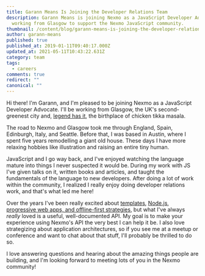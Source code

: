 ```yaml
---
title: Garann Means Is Joining the Developer Relations Team
description: Garann Means is joining Nexmo as a JavaScript Developer Advocate,
  working from Glasgow to support the Nexmo JavaScript community.
thumbnail: /content/blog/garann-means-is-joining-the-developer-relations-team-dr/glasga.jpg
author: garann-means
published: true
published_at: 2019-01-11T09:40:17.000Z
updated_at: 2021-05-11T10:43:22.631Z
category: team
tags:
  - careers
comments: true
redirect: ""
canonical: ""
---
```


Hi there! I'm Garann, and I'm pleased to be joining Nexmo as a JavaScript Developer Advocate. I'll be working from Glasgow, the UK's second-greenest city and, [legend has it](https://en.wikipedia.org/wiki/Chicken_tikka_masala#Origins), the birthplace of chicken tikka masala.

The road to Nexmo and Glasgow took me through England, Spain, Edinburgh, Italy, and Seattle. Before that, I was based in Austin, where I spent five years remodelling a giant old house. These days I have more relaxing hobbies like illustration and raising an entire tiny human.

JavaScript and I go way back, and I've enjoyed watching the language mature into things I never suspected it would be. During my work with JS I've given talks on it, written books and articles, and taught the fundamentals of the language to new developers. After doing a lot of work within the community, I realized I really enjoy doing developer relations work, and that's what led me here!

Over the years I've been really excited about [templates](https://garann.github.io/template-chooser/), [Node.js](http://shop.oreilly.com/product/0636920023258.do), [progressive web apps, and offline-first strategies](https://speakerdeck.com/garann/progressive-enhancement-for-js-apps), but what I've always _really_ loved is a useful, well-documented API. My goal is to make your experience using Nexmo's API the very best I can help it be. I also love strategizing about application architectures, so if you see me at a meetup or conference and want to chat about that stuff, I'll probably be thrilled to do so. 

I love answering questions and hearing about the amazing things people are building, and I'm looking forward to meeting lots of you in the Nexmo community!
